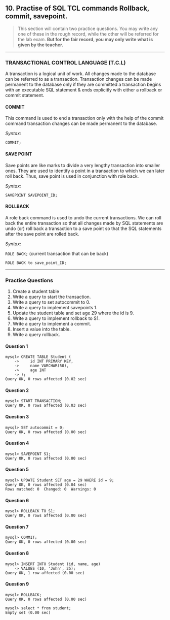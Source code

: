 ## 10. Practise of SQL TCL commands Rollback, commit, savepoint.

> This section will contain two practice questions. You may write any one of these in the rough record, while the other will be referred for the lab exam. **But for the fair record, you may only write what is given by the teacher.**

---
### TRANSACTIONAL CONTROL LANGUAGE (T.C.L)

A transaction is a logical unit of work. All changes made to the database can be referred to as a transaction. Transaction changes can be made permanent to the database only if they are committed a transaction begins with an executable SQL statement & ends explicitly with either a rollback or commit statement.

#### COMMIT
This command is used to end a transaction only with the help of the commit command transaction changes can be made permanent to the database.

*Syntax:*

`COMMIT;`

#### SAVE POINT
Save points are like marks to divide a very lengthy transaction into smaller ones. They are used to identify a point in a transaction to which we can later roll back. Thus, save point is used in conjunction with role back.

*Syntax:*

`SAVEPOINT SAVEPOINT_ID;`

#### ROLLBACK
A role back command is used to undo the current transactions. We can roll back the entire transaction so that all changes made by SQL statements are undo (or) roll back a transaction to a save point so that the SQL statements after the save point are rolled back.

*Syntax:*

`ROLE BACK;` (current transaction that can be back)

`ROLE BACK to save_point_ID;`

---
### Practise Questions

1. Create a student table
2. Write a query to start the transaction.
3. Write a query to set autocommit to 0.
4. Write a query to implement savepoints 1.
5. Update the student table and set age 29 where the id is 9.
6. Write a query to implement rollback to S1.
7. Write a query to implement a commit.
8. Insert a value into the table.
9. Write a query rollback.

#### Question 1
```
mysql> CREATE TABLE Student (
    ->     id INT PRIMARY KEY,
    ->     name VARCHAR(50),
    ->     age INT
    -> );
Query OK, 0 rows affected (0.02 sec)
```
#### Question 2
```
mysql> START TRANSACTION;
Query OK, 0 rows affected (0.03 sec)
```
#### Question 3
```
mysql> SET autocommit = 0;
Query OK, 0 rows affected (0.00 sec)
```
#### Question 4
```
mysql> SAVEPOINT S1;
Query OK, 0 rows affected (0.00 sec)
```
#### Question 5
```
mysql> UPDATE Student SET age = 29 WHERE id = 9;
Query OK, 0 rows affected (0.04 sec)
Rows matched: 0  Changed: 0  Warnings: 0
```
#### Question 6
```
mysql> ROLLBACK TO S1;
Query OK, 0 rows affected (0.00 sec)
```
#### Question 7
```
mysql> COMMIT;
Query OK, 0 rows affected (0.00 sec)
```
#### Question 8
```
mysql> INSERT INTO Student (id, name, age)
    -> VALUES (10, 'John', 25);
Query OK, 1 row affected (0.00 sec)
```
#### Question 9
```
mysql> ROLLBACK;
Query OK, 0 rows affected (0.00 sec)
```
```
mysql> select * from student;
Empty set (0.00 sec)
```
